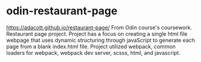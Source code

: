 # odin-restaurant-page 
https://adacott.github.io/restaurant-page/ 
From Odin course's coursework. Restaurant page project. Project has a focus on creating a single html file webpage that uses dynamic structuring through javaScript to generate each page from a blank index.html file. 
Project utilized webpack, common loaders for webpack, webpack dev server, scsss, html, and javascript.
